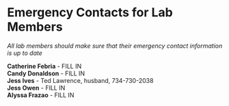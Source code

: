 # Emergency Contacts for Lab Members
*All lab members should make sure that their emergency contact information is up to date*

**Catherine Febria** - FILL IN  
**Candy Donaldson** - FILL IN  
**Jess Ives** - Ted Lawrence, husband, 734-730-2038  
**Jess Owen** - FILL IN  
**Alyssa Frazao** - FILL IN  
